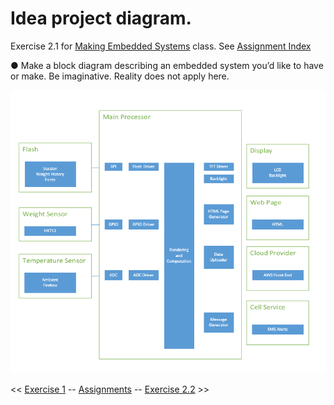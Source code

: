 # Idea project diagram.

Exercise 2.1 for [Making Embedded Systems](https://classpert.com/classpertx/cohorts/making-embedded-systems/dashboard?path_to_locale=en) class. See [Assignment Index](./README.md)

● Make a block diagram describing an embedded system you’d like to have or make. Be
imaginative. Reality does not apply here.

![image](./images/initial_block_diagram.png)


<< [Exercise 1](./Exercise_1.md) -- [Assignments](./README.md) -- [Exercise 2.2](./Exercise_2_2.md) >> 
